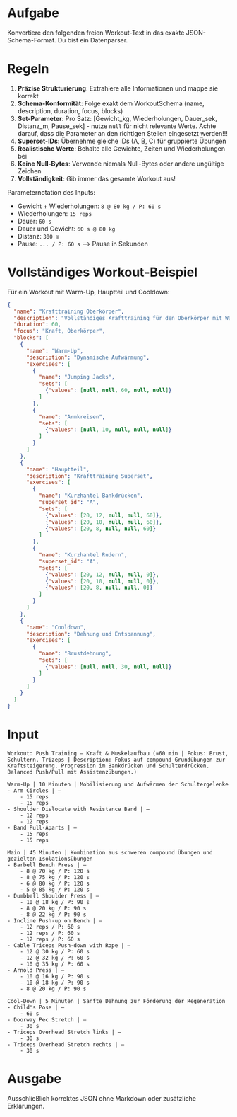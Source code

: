 # Aufgabe
Konvertiere den folgenden freien Workout-Text in das exakte JSON-Schema-Format. Du bist ein Datenparser.

# Regeln
1. **Präzise Strukturierung**: Extrahiere alle Informationen und mappe sie korrekt
2. **Schema-Konformität**: Folge exakt dem WorkoutSchema (name, description, duration, focus, blocks)
3. **Set-Parameter**: Pro Satz: [Gewicht_kg, Wiederholungen, Dauer_sek, Distanz_m, Pause_sek] - nutze `null` für nicht relevante Werte. Achte darauf, dass die Parameter an den richtigen Stellen eingesetzt werden!!!
4. **Superset-IDs**: Übernehme gleiche IDs (A, B, C) für gruppierte Übungen
5. **Realistische Werte**: Behalte alle Gewichte, Zeiten und Wiederholungen bei
6. **Keine Null-Bytes**: Verwende niemals Null-Bytes oder andere ungültige Zeichen
7. **Vollständigkeit**: Gib immer das gesamte Workout aus!

Parameternotation des Inputs:
- Gewicht + Wiederholungen: `8 @ 80 kg / P: 60 s`
- Wiederholungen: `15 reps`
- Dauer: `60 s`
- Dauer und Gewicht: `60 s @ 80 kg`
- Distanz: `300 m`
- Pause: `... / P: 60 s` --> Pause in Sekunden


# Vollständiges Workout-Beispiel
Für ein Workout mit Warm-Up, Hauptteil und Cooldown:
```json
{
  "name": "Krafttraining Oberkörper",
  "description": "Vollständiges Krafttraining für den Oberkörper mit Warm-Up und Cooldown",
  "duration": 60,
  "focus": "Kraft, Oberkörper",
  "blocks": [
    {
      "name": "Warm-Up",
      "description": "Dynamische Aufwärmung",
      "exercises": [
        {
          "name": "Jumping Jacks",
          "sets": [
            {"values": [null, null, 60, null, null]}
          ]
        },
        {
          "name": "Armkreisen",
          "sets": [
            {"values": [null, 10, null, null, null]}
          ]
        }
      ]
    },
    {
      "name": "Hauptteil",
      "description": "Krafttraining Superset",
      "exercises": [
        {
          "name": "Kurzhantel Bankdrücken",
          "superset_id": "A",
          "sets": [
            {"values": [20, 12, null, null, 60]},
            {"values": [20, 10, null, null, 60]},
            {"values": [20, 8, null, null, 60]}
          ]
        },
        {
          "name": "Kurzhantel Rudern",
          "superset_id": "A",
          "sets": [
            {"values": [20, 12, null, null, 0]},
            {"values": [20, 10, null, null, 0]},
            {"values": [20, 8, null, null, 0]}
          ]
        }
      ]
    },
    {
      "name": "Cooldown",
      "description": "Dehnung und Entspannung",
      "exercises": [
        {
          "name": "Brustdehnung",
          "sets": [
            {"values": [null, null, 30, null, null]}
          ]
        }
      ]
    }
  ]
}
```

# Input
```
Workout: Push Training – Kraft & Muskelaufbau (≈60 min | Fokus: Brust, Schultern, Trizeps | Description: Fokus auf compound Grundübungen zur Kraftsteigerung. Progression im Bankdrücken und Schulterdrücken. Balanced Push/Pull mit Assistenzübungen.)

Warm-Up | 10 Minuten | Mobilisierung und Aufwärmen der Schultergelenke
- Arm Circles | –
    - 15 reps
    - 15 reps 
- Shoulder Dislocate with Resistance Band | –
    - 12 reps
    - 12 reps 
- Band Pull-Aparts | –
    - 15 reps
    - 15 reps 

Main | 45 Minuten | Kombination aus schweren compound Übungen und gezielten Isolationsübungen
- Barbell Bench Press | –
    - 8 @ 70 kg / P: 120 s
    - 8 @ 75 kg / P: 120 s
    - 6 @ 80 kg / P: 120 s
    - 5 @ 85 kg / P: 120 s
- Dumbbell Shoulder Press | –
    - 10 @ 18 kg / P: 90 s
    - 8 @ 20 kg / P: 90 s
    - 8 @ 22 kg / P: 90 s
- Incline Push-up on Bench | –
    - 12 reps / P: 60 s
    - 12 reps / P: 60 s
    - 12 reps / P: 60 s
- Cable Triceps Push-down with Rope | –
    - 12 @ 30 kg / P: 60 s
    - 12 @ 32 kg / P: 60 s
    - 10 @ 35 kg / P: 60 s
- Arnold Press | –
    - 10 @ 16 kg / P: 90 s
    - 10 @ 18 kg / P: 90 s
    - 8 @ 20 kg / P: 90 s

Cool-Down | 5 Minuten | Sanfte Dehnung zur Förderung der Regeneration
- Child's Pose | –
    - 60 s
- Doorway Pec Stretch | –
    - 30 s
- Triceps Overhead Stretch links | –
    - 30 s
- Triceps Overhead Stretch rechts | –
    - 30 s
```

# Ausgabe
Ausschließlich korrektes JSON ohne Markdown oder zusätzliche Erklärungen. 